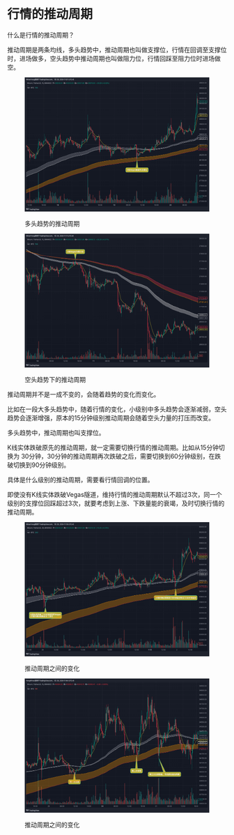 # 行情的推动周期

什么是行情的推动周期？

推动周期是两条均线，多头趋势中，推动周期也叫做支撑位，行情在回调至支撑位时，进场做多，空头趋势中推动周期也叫做阻力位，行情回踩至阻力位时进场做空。

<figure><img src="../../.gitbook/assets/image (31).png" alt=""><figcaption><p>多头趋势的推动周期</p></figcaption></figure>

<figure><img src="../../.gitbook/assets/image (32).png" alt=""><figcaption><p>空头趋势下的推动周期</p></figcaption></figure>

推动周期并不是一成不变的，会随着趋势的变化而变化。

比如在一段大多头趋势中，随着行情的变化，小级别中多头趋势会逐渐减弱，空头趋势会逐渐增强，原本的15分钟级别推动周期会随着空头力量的打压而改变。

多头趋势中，推动周期也叫支撑位。

K线实体跌破原先的推动周期，就一定需要切换行情的推动周期。比如从15分钟切换为 30分钟，30分钟的推动周期再次跌破之后，需要切换到60分钟级别，在跌破切换到90分钟级别。

具体是什么级别的推动周期，需要看行情回调的位置。

即使没有K线实体跌破Vegas隧道，维持行情的推动周期默认不超过3次，同一个级别的支撑位回踩超过3次，就要考虑到上涨、下跌量能的衰竭，及时切换行情的推动周期。

<figure><img src="../../.gitbook/assets/image (33).png" alt=""><figcaption><p>推动周期之间的变化</p></figcaption></figure>

<figure><img src="../../.gitbook/assets/image (34).png" alt=""><figcaption><p>推动周期之间的变化</p></figcaption></figure>
